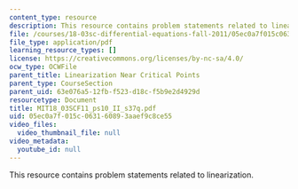 ```yaml
---
content_type: resource
description: This resource contains problem statements related to linearization.
file: /courses/18-03sc-differential-equations-fall-2011/05ec0a7f015c063160893aaef9c8ce55_MIT18_03SCF11_ps10_II_s37q.pdf
file_type: application/pdf
learning_resource_types: []
license: https://creativecommons.org/licenses/by-nc-sa/4.0/
ocw_type: OCWFile
parent_title: Linearization Near Critical Points
parent_type: CourseSection
parent_uid: 63e076a5-12fb-f523-d18c-f5b9e2d4929d
resourcetype: Document
title: MIT18_03SCF11_ps10_II_s37q.pdf
uid: 05ec0a7f-015c-0631-6089-3aaef9c8ce55
video_files:
  video_thumbnail_file: null
video_metadata:
  youtube_id: null
---
```

This resource contains problem statements related to linearization.